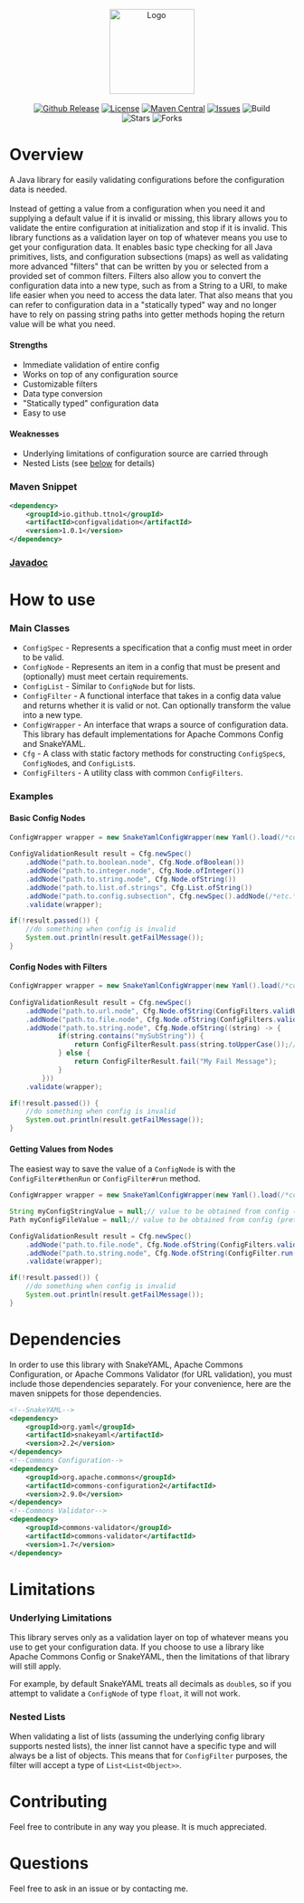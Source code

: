 <p align="center">
	<img src="https://ttno1.github.io/ConfigValidation4j/logo.png" width="auto" height="150px" alt="Logo"><br><br>
	<a href="https://github.com/ttno1/configvalidation4j/releases/"><img src="https://img.shields.io/github/release/ttno1/configvalidation4j?include_prereleases=&sort=semver" alt="Github Release"></a>
	<a href="https://github.com/TTNO1/ConfigValidation4j/blob/master/LICENSE"><img src="https://img.shields.io/badge/license-MIT-blue" alt="License"></a>
	<a href="https://central.sonatype.com/artifact/io.github.ttno1/configvalidation"><img src="https://img.shields.io/maven-central/v/io.github.ttno1/configvalidation" alt="Maven Central"></a>
	<!--<a href="https://ttno1.github.io/ConfigValidation4j/"><img src="https://img.shields.io/maven-central/v/io.github.ttno1/configvalidation?label=javadoc" alt="Javadoc"></a>-->
	<a href="https://github.com/ttno1/configvalidation4j/issues"><img src="https://img.shields.io/github/issues/ttno1/configvalidation4j" alt="Issues"></a>
	<img src="https://img.shields.io/github/actions/workflow/status/ttno1/configvalidation4j/deploy.yml" alt="Build"><br>
	<img src="https://img.shields.io/github/stars/ttno1/configvalidation4j?color=yellow" alt="Stars">
	<img src="https://img.shields.io/github/forks/ttno1/configvalidation4j?color=yellow" alt="Forks">
</p>

# Overview
A Java library for easily validating configurations before the configuration data is needed.<br><br>
Instead of getting a value from a configuration when you need it and supplying a default value if it is invalid or missing, this library allows you to validate the entire configuration 
at initialization and stop if it is invalid. This library functions as a validation layer on top of whatever means you use to get your configuration data. It enables basic type checking 
for all Java primitives, lists, and configuration subsections (maps) as well as validating more advanced "filters" that can be written by you or selected from a provided set of common 
filters. Filters also allow you to convert the configuration data into a new type, such as from a String to a URI, to make life easier when you need to access the data later. That also 
means that you can refer to configuration data in a "statically typed" way and no longer have to rely on passing string paths into getter methods hoping the return value will be what 
you need.
#### Strengths
- Immediate validation of entire config
- Works on top of any configuration source
- Customizable filters
- Data type conversion
- "Statically typed" configuration data
- Easy to use
#### Weaknesses
- Underlying limitations of configuration source are carried through
- Nested Lists (see [below](#limitations) for details)
### Maven Snippet
```xml
<dependency>
	<groupId>io.github.ttno1</groupId>
	<artifactId>configvalidation</artifactId>
	<version>1.0.1</version>
</dependency>
```
### [Javadoc](https://ttno1.github.io/ConfigValidation4j/)
# How to use
### Main Classes
- `ConfigSpec` - Represents a specification that a config must meet in order to be valid.
- `ConfigNode` - Represents an item in a config that must be present and (optionally) must meet certain requirements.
- `ConfigList` - Similar to `ConfigNode` but for lists.
- `ConfigFilter` - A functional interface that takes in a config data value and returns whether it is valid or not. Can optionally transform the value into a new type.
- `ConfigWrapper` - An interface that wraps a source of configuration data. This library has default implementations for Apache Commons Config and SnakeYAML.
- `Cfg` - A class with static factory methods for constructing `ConfigSpec`s, `ConfigNode`s, and `ConfigList`s.
- `ConfigFilters` - A utility class with common `ConfigFilters`.
### Examples
#### Basic Config Nodes
```java
ConfigWrapper wrapper = new SnakeYamlConfigWrapper(new Yaml().load(/*config input stream*/));
		
ConfigValidationResult result = Cfg.newSpec()
	.addNode("path.to.boolean.node", Cfg.Node.ofBoolean())
	.addNode("path.to.integer.node", Cfg.Node.ofInteger())
	.addNode("path.to.string.node", Cfg.Node.ofString())
	.addNode("path.to.list.of.strings", Cfg.List.ofString())
	.addNode("path.to.config.subsection", Cfg.newSpec().addNode(/*etc.*/))
	.validate(wrapper);

if(!result.passed()) {
	//do something when config is invalid
	System.out.println(result.getFailMessage());
}
```
#### Config Nodes with Filters
```java
ConfigWrapper wrapper = new SnakeYamlConfigWrapper(new Yaml().load(/*config input stream*/));
		
ConfigValidationResult result = Cfg.newSpec()
	.addNode("path.to.url.node", Cfg.Node.ofString(ConfigFilters.validURL()))
	.addNode("path.to.file.node", Cfg.Node.ofString(ConfigFilters.validPath(FileState.PATH)))
	.addNode("path.to.string.node", Cfg.Node.ofString((string) -> {
			if(string.contains("mySubString")) {
				return ConfigFilterResult.pass(string.toUpperCase());// ConfigFilterResult#pass() takes in the transformed value, it does not have to be the same type
			} else {
				return ConfigFilterResult.fail("My Fail Message");
			}
		}))
	.validate(wrapper);

if(!result.passed()) {
	//do something when config is invalid
	System.out.println(result.getFailMessage());
}
```
#### Getting Values from Nodes
The easiest way to save the value of a `ConfigNode` is with the `ConfigFilter#thenRun` or `ConfigFilter#run` method.
```java
ConfigWrapper wrapper = new SnakeYamlConfigWrapper(new Yaml().load(/*config input stream*/));

String myConfigStringValue = null;// value to be obtained from config (pretend this is a field in a class)
Path myConfigFileValue = null;// value to be obtained from config (pretend this is a field in a class)

ConfigValidationResult result = Cfg.newSpec()
	.addNode("path.to.file.node", Cfg.Node.ofString(ConfigFilters.validPath(FileState.PATH).thenRun((path) -> {myConfigFileValue = path;})))
	.addNode("path.to.string.node", Cfg.Node.ofString(ConfigFilter.run((string) -> {myConfigStringValue = string;})))
	.validate(wrapper);

if(!result.passed()) {
	//do something when config is invalid
	System.out.println(result.getFailMessage());
}
```
# Dependencies
In order to use this library with SnakeYAML, Apache Commons Configuration, or Apache Commons Validator (for URL validation), you must include those dependencies separately.
For your convenience, here are the maven snippets for those dependencies.
```xml
<!--SnakeYAML-->
<dependency>
	<groupId>org.yaml</groupId>
	<artifactId>snakeyaml</artifactId>
	<version>2.2</version>
</dependency>
<!--Commons Configuration-->
<dependency>
	<groupId>org.apache.commons</groupId>
	<artifactId>commons-configuration2</artifactId>
	<version>2.9.0</version>
</dependency>
<!--Commons Validator-->
<dependency>
	<groupId>commons-validator</groupId>
	<artifactId>commons-validator</artifactId>
	<version>1.7</version>
</dependency>
```
# Limitations
### Underlying Limitations
This library serves only as a validation layer on top of whatever means you use to get your configuration data.
If you choose to use a library like Apache Commons Config or SnakeYAML, then the limitations of that library will still apply.

For example, by default SnakeYAML treats all decimals as `double`s, so if you attempt to validate a `ConfigNode` of type `float`, it will not work.
### Nested Lists
When validating a list of lists (assuming the underlying config library supports nested lists), the inner list cannot have a specific type and will always be a list of objects. This means that for `ConfigFilter` purposes, the filter will accept a type of `List<List<Object>>`.
# Contributing
Feel free to contribute in any way you please. It is much appreciated.
# Questions
Feel free to ask in an issue or by contacting me.
